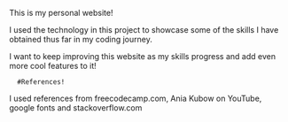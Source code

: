 This is my personal website!

I used the technology in this project to showcase some of the skills I have
obtained thus far in my coding journey.

I want to keep improving this website as my skills progress and add even 
more cool features to it!

      #References!
I used references from freecodecamp.com, Ania Kubow on YouTube, google fonts
and stackoverflow.com